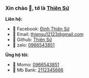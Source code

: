 ### Xin chào 👋, tớ là [Thiên Sứ](https://github.com/thiensu99)

**Liên hệ:**
 
 - 🍁 Facebook: [Đinh Thiên Sứ](https://facebook.com/HackingOfficiall2)
 - 🍁 Email: [thiensu12123@gmail.com](mailto:thiensu12123@gmail.com)
 - 🍁 Github: [Thiên Sứ](https://github.com/thiensu99)
 - 🍁 zalo: [0966543851](https://zalo.me/0966543851)

**Ủng hộ tôi:**

 - 🍁 Momo: [0966543851](https://nhantien.momo.vn/0966543851)
 - 🍁 Mb Bank: [2112345666](00020101021138540010A00000072701240006970422011021123456660208QRIBFTTA53037045802VN6304ed3e)
